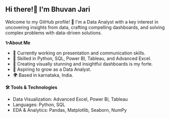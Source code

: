 ## Hi there!👋 I'm Bhuvan Jari

Welcome to my GitHub profile! 🚀 I'm a Data Analyst with a key interest in uncovering insights from data, crafting compelling dashboards, and solving complex problems with data-driven solutions.

**✨About Me**
- 🔭 Currently working on presentation and communication skills.
- 🎯 Skilled in Python, SQL, Power BI, Tableau, and Advanced Excel.
- 🎨 Creating visually stunning and insightful dashboards is my forte.
- 💼 Aspiring to grow as a Data Analyst.
- 🌍 Based in karnataka, India.

**🛠️ Tools & Technologies**
- Data Visualization: Advanced Excel, Power Bi, Tableau
- Languages: Python, SQL
- EDA & Analytics: Pandas, Matplotlib, Seaborn, NumPy
